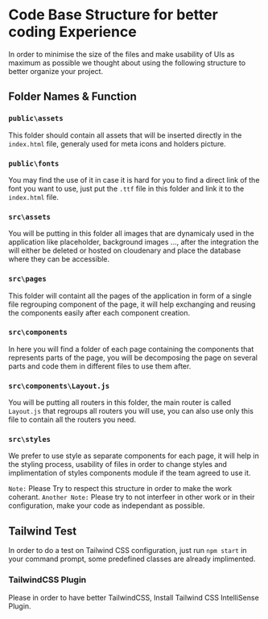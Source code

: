 # Code Base Structure for better coding Experience

In order to minimise the size of the files and make usability of UIs as maximum as possible we thought about using the following structure to better organize your project.

## Folder Names & Function

### `public\assets`

This folder should contain all assets that will be inserted directly in the `index.html` file, generaly used for meta icons and holders picture.

### `public\fonts`

You may find the use of it in case it is hard for you to find a direct link of the font you want to use, just put the `.ttf` file in this folder and link it to the `index.html` file.

### `src\assets`

You will be putting in this folder all images that are dynamicaly used in the application like placeholder, background images ..., after the integration the will either be deleted or hosted on cloudenary and place the database where they can be accessible.

### `src\pages`

This folder will containt all the pages of the application in form of a single file regrouping component of the page, it will help exchanging and reusing the components easily after each component creation.

### `src\components`

In here you will find a folder of each page containing the components that represents parts of the page, you will be decomposing the page on several parts and code them in different files to use them after.

### `src\components\Layout.js`

You will be putting all routers in this folder, the main router is called `Layout.js` that regroups all routers you will use, you can also use only this file to contain all the routers you need.

### `src\styles`

We prefer to use style as separate components for each page, it will help in the styling process, usability of files in order to change styles and implimentation of styles components module if the team agreed to use it.

`Note:` Please Try to respect this structure in order to make the work coherant.
`Another Note:` Please try to not interfeer in other work or in their configuration, make your code as independant as possible.

## Tailwind Test

In order to do a test on Tailwind CSS configuration, just run `npm start` in your command prompt, some predefined classes are already implimented.

### TailwindCSS Plugin

Please in order to have better TailwindCSS, Install Tailwind CSS IntelliSense Plugin.